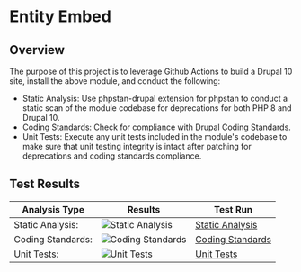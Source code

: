 # Entity Embed

## Overview

The purpose of this project is to leverage Github Actions to build a Drupal 10 site, install the above module, and conduct the following:

* Static Analysis:  Use phpstan-drupal extension for phpstan to conduct a static scan of the module codebase for deprecations for both PHP 8 and Drupal 10.
* Coding Standards:  Check for compliance with Drupal Coding Standards.
* Unit Tests:  Execute any unit tests included in the module's codebase to make sure that unit testing integrity is intact after patching for deprecations and coding standards compliance.

## Test Results

| Analysis Type | Results | Test Run |
| ----- | ----- | ----- |
| Static Analysis: | ![Static Analysis](https://github.com/Drupal-10-Compatibility/entity_embed/actions/workflows/static_analysis.yml/badge.svg) | [Static Analysis](https://github.com/Drupal-10-Compatibility/entity_embed/actions/workflows/static_analysis.yml) |
| Coding Standards: | ![Coding Standards](https://github.com/Drupal-10-Compatibility/entity_embed/actions/workflows/coding_standards.yml/badge.svg) | [Coding Standards](https://github.com/Drupal-10-Compatibility/entity_embed/actions/workflows/coding_standards.yml) |
| Unit Tests: | ![Unit Tests](https://github.com/Drupal-10-Compatibility/entity_embed/actions/workflows/unit_tests.yml/badge.svg) | [Unit Tests](https://github.com/Drupal-10-Compatibility/entity_embed/actions/workflows/unit_tests.yml) |
